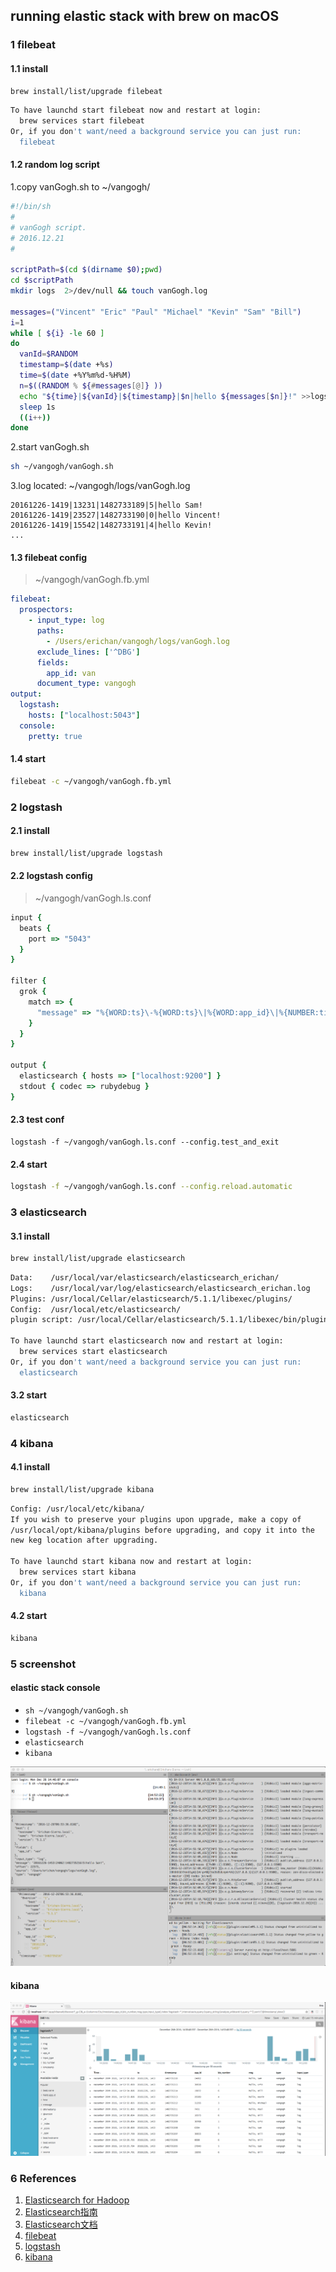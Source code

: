 ## running elastic stack with brew on  macOS

### 1 filebeat

#### 1.1 install
```sh
brew install/list/upgrade filebeat
```

```sh
To have launchd start filebeat now and restart at login:
  brew services start filebeat
Or, if you don't want/need a background service you can just run:
  filebeat
```

#### 1.2 random log script

1.copy vanGogh.sh to ~/vangogh/

```sh
#!/bin/sh
#
# vanGogh script.
# 2016.12.21
#

scriptPath=$(cd $(dirname $0);pwd)
cd $scriptPath
mkdir logs  2>/dev/null && touch vanGogh.log

messages=("Vincent" "Eric" "Paul" "Michael" "Kevin" "Sam" "Bill")
i=1
while [ ${i} -le 60 ]
do
  vanId=$RANDOM
  timestamp=$(date +%s)
  time=$(date +%Y%m%d-%H%M)
  n=$((RANDOM % ${#messages[@]} ))
  echo "${time}|${vanId}|${timestamp}|$n|hello ${messages[$n]}!" >>logs/vanGogh.log
  sleep 1s 
  ((i++))
done
```

2.start vanGogh.sh

```sh
sh ~/vangogh/vanGogh.sh
```

3.log located: ~/vangogh/logs/vanGogh.log

```
20161226-1419|13231|1482733189|5|hello Sam!
20161226-1419|23527|1482733190|0|hello Vincent!
20161226-1419|15542|1482733191|4|hello Kevin!
...
```

#### 1.3 filebeat config

> ~/vangogh/vanGogh.fb.yml

```yml
filebeat:
  prospectors:
    - input_type: log
      paths:
        - /Users/erichan/vangogh/logs/vanGogh.log
      exclude_lines: ['^DBG']
      fields:
        app_id: van
      document_type: vangogh
output:
  logstash:
    hosts: ["localhost:5043"]
  console:
    pretty: true
```

#### 1.4 start
```sh
filebeat -c ~/vangogh/vanGogh.fb.yml
```

### 2 logstash
#### 2.1 install
```sh
brew install/list/upgrade logstash
```

#### 2.2 logstash config

> ~/vangogh/vanGogh.ls.conf

```ruby
input {
  beats {
    port => "5043"
  }
}

filter {
  grok {
    match => { 
      "message" => "%{WORD:ts}\-%{WORD:ts}\|%{WORD:app_id}\|%{NUMBER:timestamp}\|%{NUMBER:biz_number}\|%{WORD:msg}%{SPACE}%{WORD:msg}"
    }
  }
}

output {
  elasticsearch { hosts => ["localhost:9200"] }
  stdout { codec => rubydebug }
}
```
#### 2.3 test conf
```shell
logstash -f ~/vangogh/vanGogh.ls.conf --config.test_and_exit
```
#### 2.4 start
```sh
logstash -f ~/vangogh/vanGogh.ls.conf --config.reload.automatic
```

### 3 elasticsearch
#### 3.1 install
```sh
brew install/list/upgrade elasticsearch
```

```sh
Data:    /usr/local/var/elasticsearch/elasticsearch_erichan/
Logs:    /usr/local/var/log/elasticsearch/elasticsearch_erichan.log
Plugins: /usr/local/Cellar/elasticsearch/5.1.1/libexec/plugins/
Config:  /usr/local/etc/elasticsearch/
plugin script: /usr/local/Cellar/elasticsearch/5.1.1/libexec/bin/plugin

To have launchd start elasticsearch now and restart at login:
  brew services start elasticsearch
Or, if you don't want/need a background service you can just run:
  elasticsearch
```
#### 3.2 start
```sh
elasticsearch
```

### 4 kibana

#### 4.1 install
```sh
brew install/list/upgrade kibana
```

```sh
Config: /usr/local/etc/kibana/
If you wish to preserve your plugins upon upgrade, make a copy of
/usr/local/opt/kibana/plugins before upgrading, and copy it into the
new keg location after upgrading.

To have launchd start kibana now and restart at login:
  brew services start kibana
Or, if you don't want/need a background service you can just run:
  kibana
```

#### 4.2 start
```sh
kibana
```

### 5 screenshot
#### elastic stack console
- `sh ~/vangogh/vanGogh.sh`
- `filebeat -c ~/vangogh/vanGogh.fb.yml`
- `logstash -f ~/vangogh/vanGogh.ls.conf`
- `elasticsearch`
- `kibana`

![](console_screenshot.png)

#### kibana
![](kibana_screenshot.png)

### 6 References
1. [Elasticsearch for Hadoop](https://www.elastic.co/guide/en/elasticsearch/hadoop/current/index.html)
2. [Elasticsearch指南](https://www.elastic.co/guide/en/elasticsearch/guide/current/index.html)
3. [Elasticsearch文档](https://www.elastic.co/guide/en/elasticsearch/reference/current/index.html)
4. [filebeat](https://www.elastic.co/guide/en/beats/filebeat/current/index.html)
5. [logstash](https://www.elastic.co/guide/en/logstash/current/index.html)
6. [kibana](https://www.elastic.co/guide/en/kibana/current/index.html)